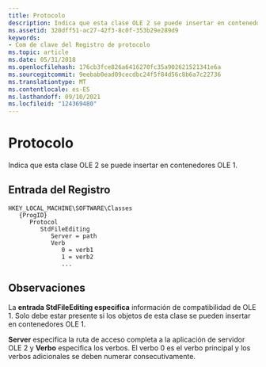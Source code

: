 ```yaml
---
title: Protocolo
description: Indica que esta clase OLE 2 se puede insertar en contenedores OLE 1.
ms.assetid: 320dff51-ac27-42f3-8c0f-353b29e289d9
keywords:
- Com de clave del Registro de protocolo
ms.topic: article
ms.date: 05/31/2018
ms.openlocfilehash: 176cb3fce826a6416270fc35a902621521341e6a
ms.sourcegitcommit: 9eebab0ead09cecdbc24f5f84d56c8b6a7c22736
ms.translationtype: MT
ms.contentlocale: es-ES
ms.lasthandoff: 09/10/2021
ms.locfileid: "124369480"
---
```

# <a name="protocol"></a>Protocolo

Indica que esta clase OLE 2 se puede insertar en contenedores OLE 1.

## <a name="registry-entry"></a>Entrada del Registro

```
HKEY_LOCAL_MACHINE\SOFTWARE\Classes
   {ProgID}
      Protocol
         StdFileEditing
            Server = path
            Verb
               0 = verb1
               1 = verb2
               ...
```

## <a name="remarks"></a>Observaciones

La **entrada StdFileEditing especifica** información de compatibilidad de OLE 1. Solo debe estar presente si los objetos de esta clase se pueden insertar en contenedores OLE 1.

**Server** especifica la ruta de acceso completa a la aplicación de servidor OLE 2 y **Verbo** especifica los verbos. El verbo 0 es el verbo principal y los verbos adicionales se deben numerar consecutivamente.

 

 




